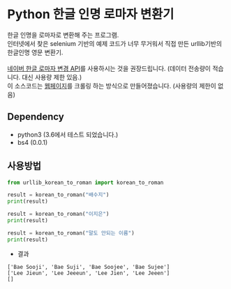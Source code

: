 # Python 한글 인명 로마자 변환기

한글 인명을 로마자로 변환해 주는 프로그램.<br />
인터넷에서 찾은 selenium 기반의 예제 코드가 너무 무거워서 직접 만든 urllib기반의 한글인명 영문 변환기.
<br />
<br />
[네이버 한글 로마자 변경 API](https://developers.naver.com/products/roman/)를 사용하시는 것을 권장드립니다. (데이터 전송량이 적습니다. 대신 사용량 제한 있음.)<br />
이 소스코드는 [웹페이지](https://dict.naver.com/name-to-roman/translation/)를 크롤링 하는 방식으로 만들어졌습니다. (사용량의 제한이 없음)

## Dependency

- python3 (3.6에서 테스트 되었습니다.)
- bs4 (0.0.1)

## 사용방법

```python
from urllib_korean_to_roman import korean_to_roman

result = korean_to_roman("배수지")
print(result)

result = korean_to_roman("이지은")
print(result)

result = korean_to_roman("말도 안되는 이름")
print(result)
```

- 결과
```
['Bae Sooji', 'Bae Suji', 'Bae Soojee', 'Bae Sujee']
['Lee Jieun', 'Lee Jeeeun', 'Lee Jien', 'Lee Jeeen']
[]
```
